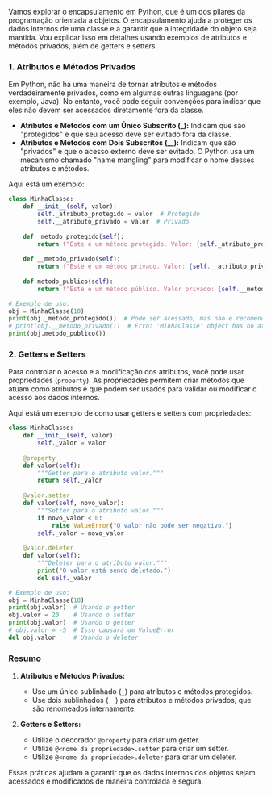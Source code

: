  Vamos explorar o encapsulamento em Python, que é um dos pilares da programação orientada a objetos. O encapsulamento ajuda a proteger os dados internos de uma classe e a garantir que a integridade do objeto seja mantida. Vou explicar isso em detalhes usando exemplos de atributos e métodos privados, além de getters e setters.

### 1. Atributos e Métodos Privados

Em Python, não há uma maneira de tornar atributos e métodos verdadeiramente privados, como em algumas outras linguagens (por exemplo, Java). No entanto, você pode seguir convenções para indicar que eles não devem ser acessados diretamente fora da classe.

- **Atributos e Métodos com um Único Subscrito (_):** Indicam que são "protegidos" e que seu acesso deve ser evitado fora da classe.
- **Atributos e Métodos com Dois Subscritos (__):** Indicam que são "privados" e que o acesso externo deve ser evitado. O Python usa um mecanismo chamado "name mangling" para modificar o nome desses atributos e métodos.

Aqui está um exemplo:

```python
class MinhaClasse:
    def __init__(self, valor):
        self._atributo_protegido = valor  # Protegido
        self.__atributo_privado = valor  # Privado
    
    def _metodo_protegido(self):
        return f"Este é um método protegido. Valor: {self._atributo_protegido}"
    
    def __metodo_privado(self):
        return f"Este é um método privado. Valor: {self.__atributo_privado}"
    
    def metodo_publico(self):
        return f"Este é um método público. Valor privado: {self.__metodo_privado()}"

# Exemplo de uso:
obj = MinhaClasse(10)
print(obj._metodo_protegido())  # Pode ser acessado, mas não é recomendado
# print(obj.__metodo_privado())  # Erro: 'MinhaClasse' object has no attribute '__metodo_privado'
print(obj.metodo_publico())
```

### 2. Getters e Setters

Para controlar o acesso e a modificação dos atributos, você pode usar propriedades (`property`). As propriedades permitem criar métodos que atuam como atributos e que podem ser usados para validar ou modificar o acesso aos dados internos.

Aqui está um exemplo de como usar getters e setters com propriedades:

```python
class MinhaClasse:
    def __init__(self, valor):
        self._valor = valor
    
    @property
    def valor(self):
        """Getter para o atributo valor."""
        return self._valor
    
    @valor.setter
    def valor(self, novo_valor):
        """Setter para o atributo valor."""
        if novo_valor < 0:
            raise ValueError("O valor não pode ser negativo.")
        self._valor = novo_valor
    
    @valor.deleter
    def valor(self):
        """Deleter para o atributo valor."""
        print("O valor está sendo deletado.")
        del self._valor

# Exemplo de uso:
obj = MinhaClasse(10)
print(obj.valor)  # Usando o getter
obj.valor = 20    # Usando o setter
print(obj.valor)  # Usando o getter
# obj.valor = -5  # Isso causará um ValueError
del obj.valor     # Usando o deleter
```

### Resumo

1. **Atributos e Métodos Privados:**
   - Use um único sublinhado (`_`) para atributos e métodos protegidos.
   - Use dois sublinhados (`__`) para atributos e métodos privados, que são renomeados internamente.

2. **Getters e Setters:**
   - Utilize o decorador `@property` para criar um getter.
   - Utilize `@<nome da propriedade>.setter` para criar um setter.
   - Utilize `@<nome da propriedade>.deleter` para criar um deleter.

Essas práticas ajudam a garantir que os dados internos dos objetos sejam acessados e modificados de maneira controlada e segura.